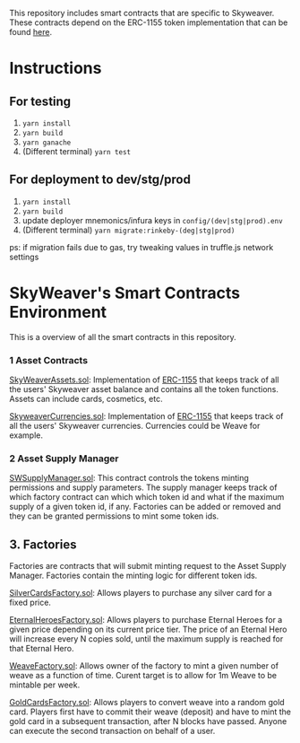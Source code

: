 This repository includes smart contracts that are specific to Skyweaver. These contracts depend on the ERC-1155 token implementation that can be found [here](https://github.com/arcadeum/multi-token-standard).

# Instructions

## For testing
1. `yarn install`
2. `yarn build`
4. `yarn ganache`
5. (Different terminal) `yarn test`

## For deployment to dev/stg/prod
1. `yarn install`
2. `yarn build`
3. update deployer mnemonics/infura keys in `config/(dev|stg|prod).env`
5. (Different terminal) `yarn migrate:rinkeby-(deg|stg|prod)`

ps: if migration fails due to gas, try tweaking values in truffle.js network settings

# SkyWeaver's Smart Contracts Environment
This is a overview of all the smart contracts in this repository. 

### 1 Asset Contracts
[SkyWeaverAssets.sol](https://github.com/horizon-games/SkyWeaver-contracts/blob/master/contracts/tokens/SkyweaverAssets.sol): Implementation of [ERC-1155](https://github.com/ethereum/eips/issues/1155) that keeps track of all the users' Skyweaver asset balance and contains all the token functions. Assets can include cards, cosmetics, etc.

[SkyweaverCurrencies.sol](https://github.com/horizon-games/SkyWeaver-contracts/blob/master/contracts/tokens/SkyweaverCurrencies.sol): Implementation of [ERC-1155](https://github.com/ethereum/eips/issues/1155) that keeps track of all the users' Skyweaver currencies. Currencies could be Weave for example.


### 2 Asset Supply Manager
[SWSupplyManager.sol](https://github.com/horizon-games/SkyWeaver-contracts/blob/master/contracts/shop/SWSupplyManager.sol): This contract controls the tokens minting permissions and supply parameters. The supply manager keeps track of which factory contract can which which token id and what if the maximum supply of a given token id, if any. Factories can be added or removed and they can be granted permissions to mint some token ids. 

## 3. Factories
Factories are contracts that will submit minting request to the Asset Supply Manager. Factories contain the minting logic for different token ids.

[SilverCardsFactory.sol](https://github.com/horizon-games/SkyWeaver-contracts/blob/master/contracts/shop/SilverCardsFactory.sol): Allows players to purchase any silver card for a fixed price.

[EternalHeroesFactory.sol](https://github.com/horizon-games/SkyWeaver-contracts/blob/master/contracts/shop/EternalHeroesFactory.sol): Allows players to purchase Eternal Heroes for a given price depending on its current price tier. The price of an Eternal Hero will increase every N copies sold, until the maximum supply is reached for that Eternal Hero.

[WeaveFactory.sol](https://github.com/horizon-games/SkyWeaver-contracts/blob/master/contracts/shop/WeaveFactory.sol): Allows owner of the factory to mint a given number of weave as a function of time. Curent target is to allow for 1m Weave to be mintable per week.

[GoldCardsFactory.sol](https://github.com/horizon-games/SkyWeaver-contracts/blob/master/contracts/shop/GoldCardsFactory.sol): Allows players to convert weave into a random gold card. Players first have to commit their weave (deposit) and have to mint the gold card in a subsequent transaction, after N blocks have passed. Anyone can execute the second transaction on behalf of a user.






